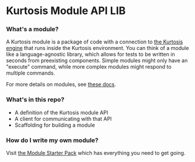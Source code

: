 Kurtosis Module API LIB 
=======================

### What's a module?
A Kurtosis module is a package of code with a connection to [the Kurtosis engine](https://docs.kurtosistech.com/) that runs inside the Kurtosis environment. You can think of a module like a language-agnostic library, which allows for tests to be written in seconds from preexisting components. Simple modules might only have an "execute" command, while more complex modules might respond to multiple commands.

For more details on modules, see [these docs](https://docs.kurtosistech.com/modules.html).

### What's in this repo?
- A definition of the Kurtosis module API
- A client for communicating with that API
- Scaffolding for building a module

### How do I write my own module?
Visit [the Module Starter Pack](https://github.com/kurtosis-tech/kurtosis-module-starter-pack) which has everything you need to get going.
